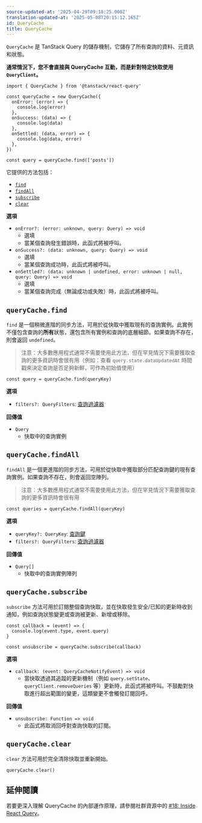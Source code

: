 ```yaml
---
source-updated-at: '2025-04-29T09:18:25.000Z'
translation-updated-at: '2025-05-08T20:15:12.165Z'
id: QueryCache
title: QueryCache
---
```


`QueryCache` 是 TanStack Query 的儲存機制，它儲存了所有查詢的資料、元資訊和狀態。

**通常情況下，您不會直接與 QueryCache 互動，而是針對特定快取使用 `QueryClient`。**

```tsx
import { QueryCache } from '@tanstack/react-query'

const queryCache = new QueryCache({
  onError: (error) => {
    console.log(error)
  },
  onSuccess: (data) => {
    console.log(data)
  },
  onSettled: (data, error) => {
    console.log(data, error)
  },
})

const query = queryCache.find(['posts'])
```

它提供的方法包括：

- [`find`](#querycachefind)
- [`findAll`](#querycachefindall)
- [`subscribe`](#querycachesubscribe)
- [`clear`](#querycacheclear)

**選項**

- `onError?: (error: unknown, query: Query) => void`
  - 選填
  - 當某個查詢發生錯誤時，此函式將被呼叫。
- `onSuccess?: (data: unknown, query: Query) => void`
  - 選填
  - 當某個查詢成功時，此函式將被呼叫。
- `onSettled?: (data: unknown | undefined, error: unknown | null, query: Query) => void`
  - 選填
  - 當某個查詢完成（無論成功或失敗）時，此函式將被呼叫。

## `queryCache.find`

`find` 是一個稍微進階的同步方法，可用於從快取中獲取現有的查詢實例。此實例不僅包含查詢的**所有**狀態，還包含所有實例和查詢的底層細節。如果查詢不存在，則會返回 `undefined`。

> 注意：大多數應用程式通常不需要使用此方法，但在罕見情況下需要獲取查詢的更多資訊時會很有用（例如：查看 `query.state.dataUpdatedAt` 時間戳來決定查詢是否足夠新鮮，可作為初始值使用）

```tsx
const query = queryCache.find(queryKey)
```

**選項**

- `filters?: QueryFilters`: [查詢過濾器](../../framework/react/guides/filters#query-filters)

**回傳值**

- `Query`
  - 快取中的查詢實例

## `queryCache.findAll`

`findAll` 是一個更進階的同步方法，可用於從快取中獲取部分匹配查詢鍵的現有查詢實例。如果查詢不存在，則會返回空陣列。

> 注意：大多數應用程式通常不需要使用此方法，但在罕見情況下需要獲取查詢的更多資訊時會很有用

```tsx
const queries = queryCache.findAll(queryKey)
```

**選項**

- `queryKey?: QueryKey`: [查詢鍵](../framework/react/guides/query-keys.md)
- `filters?: QueryFilters`: [查詢過濾器](../framework/react/guides/filters.md#query-filters)

**回傳值**

- `Query[]`
  - 快取中的查詢實例陣列

## `queryCache.subscribe`

`subscribe` 方法可用於訂閱整個查詢快取，並在快取發生安全/已知的更新時收到通知，例如查詢狀態變更或查詢被更新、新增或移除。

```tsx
const callback = (event) => {
  console.log(event.type, event.query)
}

const unsubscribe = queryCache.subscribe(callback)
```

**選項**

- `callback: (event: QueryCacheNotifyEvent) => void`
  - 當快取透過其追蹤的更新機制（例如 `query.setState`、`queryClient.removeQueries` 等）更新時，此函式將被呼叫。不鼓勵對快取進行超出範圍的變更，這類變更不會觸發訂閱回呼。

**回傳值**

- `unsubscribe: Function => void`
  - 此函式將取消回呼對查詢快取的訂閱。

## `queryCache.clear`

`clear` 方法可用於完全清除快取並重新開始。

```tsx
queryCache.clear()
```

[//]: # 'Materials'

## 延伸閱讀

若要更深入理解 QueryCache 的內部運作原理，請參閱社群資源中的 [#18: Inside React Query](../framework/react/community/tkdodos-blog.md#18-inside-react-query)。

[//]: # 'Materials'
